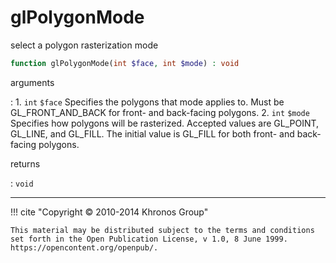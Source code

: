 # glPolygonMode
select a polygon rasterization mode

```php
function glPolygonMode(int $face, int $mode) : void
```

arguments

:    1. `int` `$face` Specifies the polygons that mode applies to. Must be
    <constant>GL_FRONT_AND_BACK</constant> for front- and back-facing polygons.
    2. `int` `$mode` Specifies how polygons will be rasterized. Accepted values
    are <constant>GL_POINT</constant>, <constant>GL_LINE</constant>, and
    <constant>GL_FILL</constant>. The initial value is
    <constant>GL_FILL</constant> for both front- and back-facing polygons.

returns

:    `void` 

---
     

!!! cite "Copyright © 2010-2014 Khronos Group"

    This material may be distributed subject to the terms and conditions set forth in the Open Publication License, v 1.0, 8 June 1999. https://opencontent.org/openpub/.